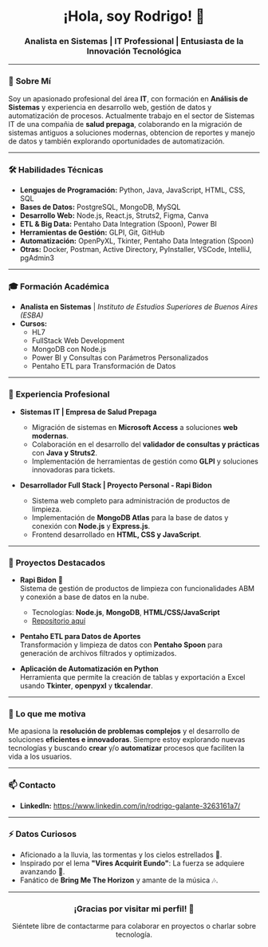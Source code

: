 <h1 align="center">¡Hola, soy Rodrigo! 👋</h1>
<h3 align="center">Analista en Sistemas | IT Professional | Entusiasta de la Innovación Tecnológica</h3>

---

### 🌟 **Sobre Mí**
Soy un apasionado profesional del área **IT**, con formación en **Análisis de Sistemas** y experiencia en desarrollo web, gestión de datos y automatización de procesos. Actualmente trabajo en el sector de Sistemas IT de una compañia de  **salud prepaga**, colaborando en la migración de sistemas antiguos a soluciones modernas, obtencion de reportes y manejo de datos  y también explorando oportunidades de automatización.

---

### 🛠️ **Habilidades Técnicas**
- **Lenguajes de Programación:** Python, Java, JavaScript, HTML, CSS, SQL  
- **Bases de Datos:** PostgreSQL, MongoDB, MySQL 
- **Desarrollo Web:** Node.js, React.js, Struts2, Figma, Canva 
- **ETL & Big Data:** Pentaho Data Integration (Spoon), Power BI  
- **Herramientas de Gestión:** GLPI, Git, GitHub  
- **Automatización:** OpenPyXL, Tkinter, Pentaho Data Integration (Spoon)
- **Otras:** Docker, Postman, Active Directory, PyInstaller, VSCode, IntelliJ, pgAdmin3 

---

### 🎓 **Formación Académica**
- **Analista en Sistemas** | *Instituto de Estudios Superiores de Buenos Aires (ESBA)*  
- **Cursos:**
   - HL7
   - FullStack Web Development  
   - MongoDB con Node.js  
   - Power BI y Consultas con Parámetros Personalizados  
   - Pentaho ETL para Transformación de Datos  

---

### 🚀 **Experiencia Profesional**
- **Sistemas IT | Empresa de Salud Prepaga**  
   - Migración de sistemas en **Microsoft Access** a soluciones **web modernas**.  
   - Colaboración en el desarrollo del **validador de consultas y prácticas** con **Java y Struts2**.  
   - Implementación de herramientas de gestión como **GLPI** y soluciones innovadoras para tickets.  

- **Desarrollador Full Stack | Proyecto Personal - Rapi Bidon**  
   - Sistema web completo para administración de productos de limpieza.  
   - Implementación de **MongoDB Atlas** para la base de datos y conexión con **Node.js** y **Express.js**.  
   - Frontend desarrollado en **HTML, CSS y JavaScript**.  

---

### 📂 **Proyectos Destacados**
- **Rapi Bidon** 🚀  
   Sistema de gestión de productos de limpieza con funcionalidades ABM y conexión a base de datos en la nube.  
   - Tecnologías: **Node.js**, **MongoDB**, **HTML/CSS/JavaScript**  
   - [Repositorio aquí](https://github.com/tu-usuario/rapi-bidon)

- **Pentaho ETL para Datos de Aportes**  
   Transformación y limpieza de datos con **Pentaho Spoon** para generación de archivos filtrados y optimizados.  

- **Aplicación de Automatización en Python**  
   Herramienta que permite la creación de tablas y exportación a Excel usando **Tkinter**, **openpyxl** y **tkcalendar**.  

---

### 🎯 **Lo que me motiva**
Me apasiona la **resolución de problemas complejos** y el desarrollo de soluciones **eficientes e innovadoras**. Siempre estoy explorando nuevas tecnologías y buscando **crear** y/o **automatizar** procesos que faciliten la vida a los usuarios.

---

### 📫 **Contacto**
- **LinkedIn:** https://www.linkedin.com/in/rodrigo-galante-3263161a7/
---

### ⚡ **Datos Curiosos**
- Aficionado a la lluvia, las tormentas y los cielos estrellados 🌌.    
- Inspirado por el lema **"Vires Acquirit Eundo"**: La fuerza se adquiere avanzando 🐉.  
- Fanático de **Bring Me The Horizon** y amante de la música 🎶.  

---

<h3 align="center">¡Gracias por visitar mi perfil! 🚀</h3>
<p align="center">Siéntete libre de contactarme para colaborar en proyectos o charlar sobre tecnología.</p>

